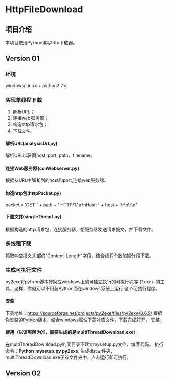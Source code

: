 # HttpFileDownload

## 项目介绍
本项目使用Python编写http下载器。

## Version 01
### 环境
windows/Linux + python2.7.x
### 实现单线程下载
1. 解析URL；
2. 连接web服务器；
3. 构造http请求包；
4. 下载文件。

#### 解析URL(analysisUrl.py)
解析URL以获得host, port, path，filename。

#### 连接Web服务器(conWebserver.py)
根据从URL中解析到的host和port,连接web服务器。

#### 构造http包(httpPacket.py)
packet = 'GET ' + path + ' HTTP/1.1\r\nHost: ' + host + '\r\n\r\n'

#### 下载文件(singleThread.py)
根据构造的http请求包，连接服务器，想服务器发送请求报文，并下载文件。

### 多线程下载
抓取响应报文头部的"Content-Length"字段，结合线程个数加锁分段下载。

### 生成可执行文件
py2exe将python脚本转换成windows上的可独立执行的可执行程序
(*.exe）的工具，这样，你就可以不用装Python而在windows系统上运行
这个可执行程序。

#### 安装
下载地址：https://sourceforge.net/projects/py2exe/files/py2exe/0.6.9/
根据你安装的Python版本，结合windows属性下载对应文件，下载完成打开，
安装。

#### 使用（以该项目为准，需要生成的是multiThreadDownload.exe）
在multiThreadDownload.py的同目录下建立mysetup.py文件，编写代码。
执行命令：**Python mysetup.py py2exe**.
生成dist文件夹，multiThreadDownload.exe于该文件夹中，点击运行即可执行。

## Version 02







